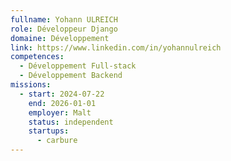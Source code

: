 ```yaml
---
fullname: Yohann ULREICH
role: Développeur Django
domaine: Développement
link: https://www.linkedin.com/in/yohannulreich
competences:
  - Développement Full-stack
  - Développement Backend
missions:
  - start: 2024-07-22
    end: 2026-01-01
    employer: Malt
    status: independent
    startups:
      - carbure
---
```

